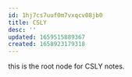 ```yaml
---
id: 1hj7cs7uuf0m7vxqcv08jb0
title: CSLY
desc: ''
updated: 1659515889367
created: 1658923179318
---
```


this is the root node for CSLY notes.
